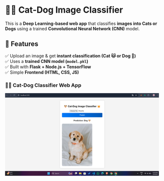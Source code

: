 # 🐶🐱 Cat-Dog Image Classifier  

This is a **Deep Learning-based web app** that classifies **images into Cats or Dogs** using a trained **Convolutional Neural Network (CNN)** model.  

## 📌 Features  
✅ Upload an image & get **instant classification (Cat 🐱 or Dog 🐶)**  
✅ Uses a **trained CNN model (`model.pkl`)**  
✅ Built with **Flask + Node.js + TensorFlow**  
✅ Simple **Frontend (HTML, CSS, JS)**  

### 🐶🐱 Cat-Dog Classifier Web App  
![Cat-Dog Classifier](frontend/classifier-screenshot.png)

